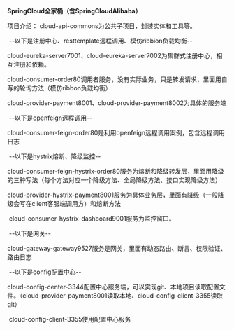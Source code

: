 **SpringCloud全家桶（含SpringCloudAlibaba）**

项目介绍：
    cloud-api-commons为公共子项目，封装实体和工具等。

​    --以下是注册中心、resttemplate远程调用、模仿ribbion负载均衡--

​    cloud-eureka-server7001、cloud-eureka-server7002为集群式注册中心，相互注册和依赖。

​    cloud-consumer-order80调用者服务，没有实际业务，只是转发请求，里面用自写的轮询方法（模仿ribbon负载均衡）

​    cloud-provider-payment8001、cloud-provider-payment8002为具体的服务端

​    --以下是openfeign远程调用--

​    cloud-consumer-feign-order80是利用openfeign远程调用案例，包含远程调用日志

​    --以下是hystrix熔断、降级监控--

​    cloud-consumer-feign-hystrix-order80服务为熔断和降级转发层，里面用降级的三种写法（每个方法对应一个降级方法、全局降级方法、接口实现降级方法）

​    cloud-provider-hystrix-payment8001服务为具体业务层，里面有降级（一般降级会写在client客服端调用方）和熔断方法

​    cloud-consumer-hystrix-dashboard9001服务为监控窗口。

​    --以下是网关--

​    cloud-gateway-gateway9527服务是网关，里面有动态路由、断言、权限验证、路由日志

​    --以下是config配置中心--

​    cloud-config-center-3344配置中心服务端，可以实现git、本地项目读取配置文件。（cloud-provider-payment8001读取本地、cloud-config-client-3355读取git）

​    cloud-config-client-3355使用配置中心服务